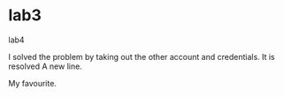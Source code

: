 # lab3


lab4

I solved the problem by taking out the other account and credentials.
It is resolved
A new line.

My favourite.